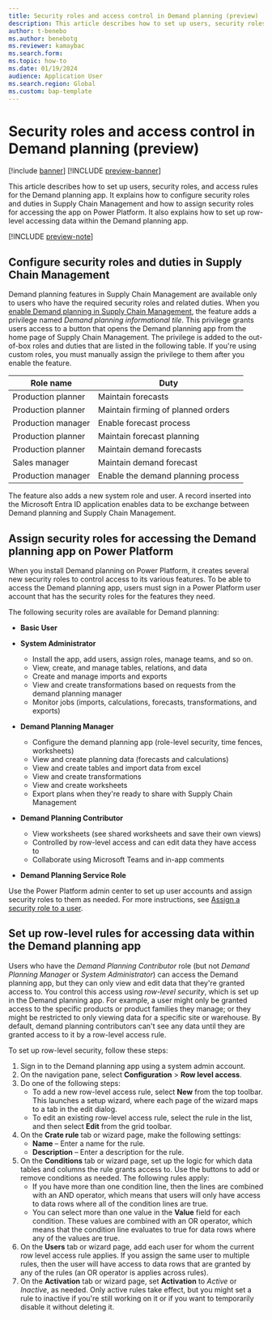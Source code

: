 ```yaml
---
title: Security roles and access control in Demand planning (preview)
description: This article describes how to set up users, security roles, and access rules for the Demand planning app. It explains how to configure security roles and duties in Supply Chain Management and how to assign security roles for accessing the app on Power Platform. It also explains how to set up row-level accessing data within the Demand planning app.
author: t-benebo
ms.author: benebotg
ms.reviewer: kamaybac
ms.search.form:
ms.topic: how-to
ms.date: 01/19/2024
audience: Application User
ms.search.region: Global
ms.custom: bap-template
---
```


# Security roles and access control in Demand planning (preview)

[!include [banner](../includes/banner.md)]
[!INCLUDE [preview-banner](../includes/preview-banner.md)]

This article describes how to set up users, security roles, and access rules for the Demand planning app. It explains how to configure security roles and duties in Supply Chain Management and how to assign security roles for accessing the app on Power Platform. It also explains how to set up row-level accessing data within the Demand planning app.

[!INCLUDE [preview-note](../includes/preview-note.md)]

## Configure security roles and duties in Supply Chain Management

Demand planning features in Supply Chain Management are available only to users who have the required security roles and related duties. When you [enable Demand planning in Supply Chain Management](install-demand-planning.md), the feature adds a privilege named *Demand planning informational tile*. This privilege grants users access to a button that opens the Demand planning app from the home page of Supply Chain Management. The privilege is added to the out-of-box roles and duties that are listed in the following table. If you're using custom roles, you must manually assign the privilege to them after you enable the feature.

| Role name | Duty |
|---|---|
| Production planner | Maintain forecasts |
| Production planner | Maintain firming of planned orders |
| Production manager | Enable forecast process |
| Production planner | Maintain forecast planning |
| Production planner | Maintain demand forecasts |
| Sales manager | Maintain demand forecast |
| Production manager | Enable the demand planning process |

The feature also adds a new system role and user. A record inserted into the Microsoft Entra ID application enables data to be exchange between Demand planning and Supply Chain Management. <!-- KFM: What is this referring to? Can we name the new role and user? Or is this talking about the role in Power Platform (described in the next section)?-->

## Assign security roles for accessing the Demand planning app on Power Platform

When you install Demand planning on Power Platform, it creates several new security roles to control access to its various features. To be able to access the Demand planning app, users must sign in a Power Platform user account that has the security roles for the features they need.

The following security roles are available for Demand planning: <!-- KFM: Are these all unique to DP, or are some standard (eg, Basic User and System Administrator) -->

- **Basic User** <!-- KFM: Mentioned in the video. Details needed -->

- **System Administrator**  
    - Install the app, add users, assign roles, manage teams, and so on.
    - View, create, and manage tables, relations, and data
    - Create and manage imports and exports
    - View and create transformations based on requests from the demand planning manager
    - Monitor jobs (imports, calculations, forecasts, transformations, and exports)

- **Demand Planning Manager**
    - Configure the demand planning app (role-level security, time fences, worksheets)
    - View and create planning data (forecasts and calculations)
    - View and create tables and import data from excel
    - View and create transformations
    - View and create worksheets
    - Export plans when they're ready to share with Supply Chain Management

- **Demand Planning Contributor**
    - View worksheets (see shared worksheets and save their own views)
    - Controlled by row-level access and can edit data they have access to
    - Collaborate using Microsoft Teams and in-app comments

- **Demand Planning Service Role** <!-- KFM: Do we still have this? How shall we describe it? -->

Use the Power Platform admin center to set up user accounts and assign security roles to them as needed. For more instructions, see [Assign a security role to a user](/power-platform/admin/assign-security-roles).

## Set up row-level rules for accessing data within the Demand planning app

Users who have the *Demand Planning Contributor* role (but not *Demand Planning Manager* or *System Administrator*) can access the Demand planning app, but they can only view and edit data that they're granted access to. You control this access using *row-level security*, which is set up in the Demand planning app. For example, a user might only be granted access to the specific products or product families they manage; or they might be restricted to only viewing data for a specific site or warehouse. By default, demand planning contributors can't see any data until they are granted access to it by a row-level access rule.

To set up row-level security, follow these steps:

1. Sign in to the Demand planning app using a system admin account.
1. On the navigation pane, select **Configuration** \> **Row level access**.
1. Do one of the following steps:
    - To add a new row-level access rule, select **New** from the top toolbar. This launches a setup wizard, where each page of the wizard maps to a tab in the edit dialog.
    - To edit an existing row-level access rule, select the rule in the list, and then select **Edit** from the grid toolbar.
1. On the **Crate rule** tab or wizard page, make the following settings:
    - **Name** – Enter a name for the rule.
    - **Description** – Enter a description for the rule.
1. On the **Conditions** tab or wizard page, set up the logic for which data tables and columns the rule grants access to. Use the buttons to add or remove conditions as needed. The following rules apply:
    - If you have more than one condition line, then the lines are combined with an AND operator, which means that users will only have access to data rows where all of the condition lines are true.
    - You can select more than one value in the **Value** field for each condition. These values are combined with an OR operator, which means that the condition line evaluates to true for data rows where any of the values are true.
1. On the **Users** tab or wizard page, add each user for whom the current row level access rule applies. If you assign the same user to multiple rules, then the user will have access to data rows that are granted by any of the rules (an OR operator is applies across rules).
1. On the **Activation** tab or wizard page, set **Activation** to *Active* or *Inactive*, as needed. Only active rules take effect, but you might set a rule to inactive if you're still working on it or if you want to temporarily disable it without deleting it.
